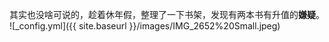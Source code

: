 其实也没啥可说的，趁着休年假，整理了一下书架，发现有两本书有升值的**嫌疑**。
![_config.yml]({{ site.baseurl }}/images/IMG_2652%20Small.jpeg)

